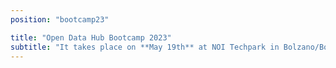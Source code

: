 ```yaml
---
position: "bootcamp23"

title: "Open Data Hub Bootcamp 2023"
subtitle: "It takes place on **May 19th** at NOI Techpark in Bolzano/Bozen, Italy. The first edition of the Open Data Hub Bootcamp is about......"
---
```

